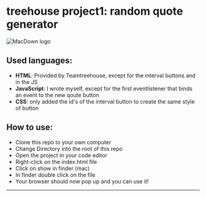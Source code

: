 # treehouse project1: random quote generator

![MacDown logo](https://res.cloudinary.com/debyt5msz/image/upload/v1536261164/Screen_Shot_2018-09-06_at_21.09.18_hbpkek.png)

## Used languages:
* **HTML**: Provided by Teamtreehouse, except for the interval buttons and in the JS
* **JavaScript**: I wrote myself, except for the first eventlistener that binds an event to the new qoute button
* **CSS**: only added the id's of the interval button to create the same style of button

## How to use:
* Clone this repo to your own computer
* Change Directory into the root of this repo
* Open the project in your code editor
* Right-click on the index.html file
* Click on show in finder (mac)
* In finder double click on the file
* Your browser should now pop up and you can use it!

---------
